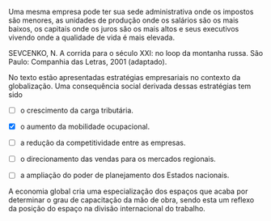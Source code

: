 

Uma mesma empresa pode ter sua sede administrativa onde os impostos são menores, as unidades de produção onde os salários são os mais baixos, os capitais onde os juros são os mais altos e seus executivos vivendo onde a qualidade de vida é mais elevada.

SEVCENKO, N. A corrida para o século XXI: no loop da montanha russa. São Paulo: Companhia das Letras, 2001 (adaptado).

No texto estão apresentadas estratégias empresariais no contexto da globalização. Uma consequência social derivada dessas estratégias tem sido



- [ ] o crescimento da carga tributária.
- [x] o aumento da mobilidade ocupacional.
- [ ] a redução da competitividade entre as empresas.
- [ ] o direcionamento das vendas para os mercados regionais.
- [ ] a ampliação do poder de planejamento dos Estados nacionais.


A economia global cria uma especialização dos espaços que acaba por determinar o grau de capacitação da mão de obra, sendo esta um reflexo da posição do espaço na divisão internacional do trabalho.
